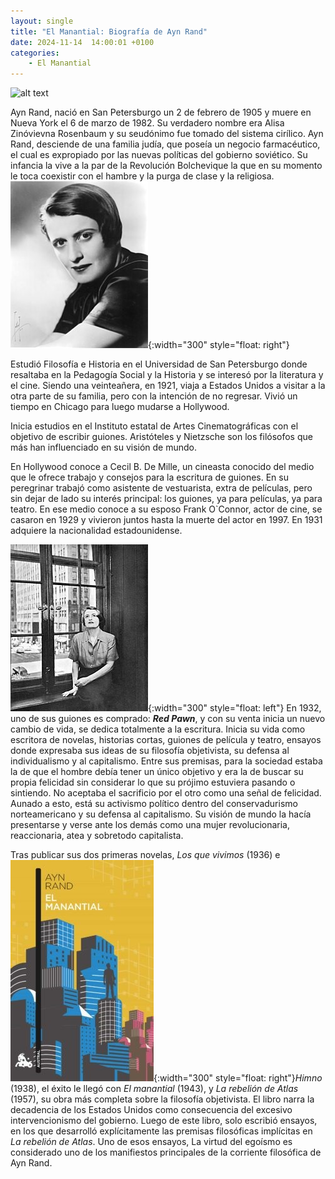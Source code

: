 ```yaml
---
layout: single
title: "El Manantial: Biografía de Ayn Rand"
date: 2024-11-14  14:00:01 +0100
categories: 
    - El Manantial
---
```

![alt text](</assets/img/Biografía  de Ayn Rand.png>)



   
Ayn Rand, nació en San Petersburgo un 2 de febrero de 1905  y muere en Nueva York el 6 de marzo de 1982. Su verdadero nombre era  Alisa Zinóvievna Rosenbaum y su seudónimo fue tomado del sistema cirílico. Ayn Rand, desciende de una familia judía, que poseía un negocio farmacéutico, el cual es expropiado por las nuevas políticas del gobierno soviético.  Su infancia la vive a la par de la Revolución Bolchevique la que en su momento le toca coexistir con el hambre y la purga de clase y la religiosa.![alt text](</assets/img/ayn1.jpg>){:width="300" style="float: right"}


Estudió Filosofía e Historia en el Universidad de San Petersburgo donde resaltaba en la Pedagogía Social y la Historia y  se interesó por la literatura y el cine.  Siendo una veinteañera, en 1921, viaja a Estados Unidos a visitar a la otra parte de su familia, pero con la intención de no regresar. Vivió un tiempo en Chicago para luego mudarse a Hollywood.


Inicia estudios en el Instituto estatal de Artes Cinematográficas con el objetivo de escribir guiones. Aristóteles y Nietzsche son los filósofos que más han influenciado en su visión de mundo. 


En Hollywood conoce a Cecil B. De Mille, un cineasta conocido del medio que le ofrece trabajo y consejos para la escritura de guiones. En su peregrinar trabajó como asistente de vestuarista, extra de películas, pero sin dejar de lado su interés principal: los guiones, ya para películas, ya para teatro. En ese medio conoce a su esposo Frank O`Connor, actor de cine, se casaron en 1929 y vivieron juntos hasta la muerte del actor en 1997. En 1931 adquiere la nacionalidad estadounidense.


![alt text](</assets/img/ayn2.jpg>){:width="300" style="float: left"}  En 1932, uno de sus guiones es comprado: ***Red Pawn***, y con su venta inicia un nuevo cambio de vida, se dedica totalmente a la escritura. Inicia su vida como escritora de novelas, historias cortas, guiones de película y teatro, ensayos donde expresaba sus ideas de su filosofía objetivista, su defensa al individualismo y al capitalismo. Entre sus premisas, para la sociedad estaba la de que el hombre debía tener un único objetivo y era la de buscar su propia felicidad sin considerar lo que su prójimo estuviera pasando o sintiendo. No aceptaba el sacrificio por el otro como una señal de felicidad. Aunado a esto, está su activismo político dentro del conservadurismo norteamericano y su defensa al capitalismo. Su visión de mundo la hacía presentarse y verse ante los demás como una mujer revolucionaria, reaccionaria, atea y sobretodo capitalista. 


Tras publicar sus dos primeras novelas, *Los que vivimos* (1936) e ![alt text](</assets/img/ayn3.jpg>){:width="300" style="float: right"}*Himno* (1938), el éxito le llegó con *El manantial* (1943),  y *La rebelión de Atlas* (1957), su obra  más completa sobre la filosofía objetivista. El libro narra la decadencia de los Estados Unidos como consecuencia del excesivo intervencionismo del gobierno.  Luego de este libro, solo escribió ensayos, en los que desarrolló explícitamente las premisas filosóficas implícitas en *La rebelión de Atlas*. Uno de esos ensayos, La virtud del egoísmo es considerado uno de los manifiestos principales de la corriente filosófica de Ayn Rand.




